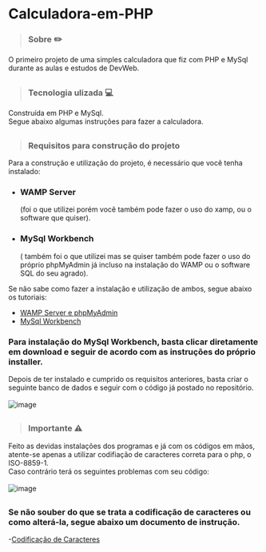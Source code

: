 # Calculadora-em-PHP

> ### Sobre ✏️

O primeiro projeto de uma simples calculadora que fiz com PHP e MySql durante as aulas e estudos de DevWeb.

##

> ### Tecnologia ulizada 💻

Construída em PHP e MySql. <br>
Segue abaixo algumas instruções para fazer a calculadora.

##

> ### Requisitos para construção do projeto

   Para a construção e utilização do projeto, é necessário que você tenha instalado: <br>
-  <h3>WAMP Server</h3>(foi o que utilizei porém você também pode fazer o uso do xamp, ou o software que quiser).
-  <h3>MySql Workbench</h3>( também foi o que utilizei mas se quiser também pode fazer o uso do próprio phpMyAdmin já incluso na instalação do WAMP ou o  software SQL do seu agrado). <br>
Se não sabe como fazer a instalação e utilização de ambos, segue abaixo os tutoriais:
- [WAMP Server e phpMyAdmin](https://www.youtube.com/watch?v=QXVyCunZN2s)
- [MySql Workbench](https://dev.mysql.com/downloads/workbench/) <br>
### Para instalação do MySql Workbench, basta clicar diretamente em download e seguir de acordo com as instruções do próprio installer.

Depois de ter instalado e cumprido os requisitos anteriores, basta criar o seguinte banco de dados e seguir com o código já postado no repositório. <br> <br>
 ![image](https://user-images.githubusercontent.com/99335774/225749300-c97a29f9-7d4c-4a4d-bc20-d3ffb9210691.png)


##

> ### Importante ⚠️

Feito as devidas instalações dos programas e já com os códigos em mãos, atente-se apenas a utilizar codifiação de caracteres correta para o php, o ISO-8859-1. <br>
Caso contrário terá os seguintes problemas com seu código: <br><br>
![image](https://user-images.githubusercontent.com/99335774/225745464-304b0e81-c250-4934-8918-31c8ef46c53f.png)

##

### Se não souber do que se trata a codificação de caracteres ou como alterá-la, segue abaixo um documento de instrução. <br>
-[Codificação de Caracteres](https://github.com/nkdwon/Calculadora-em-PHP/files/10995675/Codificacao.de.Caracteres.pdf)


